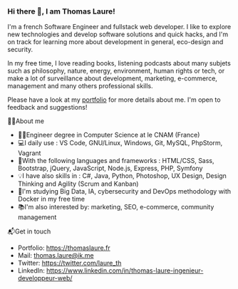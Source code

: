 ### Hi there 👋, I am Thomas Laure!

I'm a french Software Engineer and fullstack web developer. I like to explore new technologies and develop software solutions and quick hacks, and I'm on track for learning more about development in general, eco-design and security.

In my free time, I love reading books, listening podcasts about many subjets such as philosophy, nature, energy, environment, human rights or tech, or make a lot of surveillance about development, marketing, e-commerce, management and many others professional skills.

Please have a look at my [portfolio](https://thomaslaure.fr/) for more details about me. I'm open to feedback and suggestions!

🐱‍💻About me
- 👨‍🎓Engineer degree in Computer Science at le CNAM (France)
- 💻I daily use : VS Code, GNU/Linux, Windows, Git, MySQL, PhpStorm, Vagrant
- 🧰With the following languages and frameworks : HTML/CSS, Sass, Bootstrap, jQuery, JavaScript, Node.js, Express, PHP, Symfony
- 💡I have also skills in : C#, Java, Python, Photoshop, UX Design, Design Thinking and Agility (Scrum and Kanban)
- 🌱I'm studying Big Data, IA, cybersecurity and DevOps methodology with Docker in my free time
- 📚I'm also interested by: marketing, SEO, e-commerce, community management

📬Get in touch
- Portfolio: https://thomaslaure.fr
- Mail: thomas.laure@ik.me
- Twitter: https://twitter.com/laure_th
- LinkedIn: https://www.linkedin.com/in/thomas-laure-ingenieur-developpeur-web/
